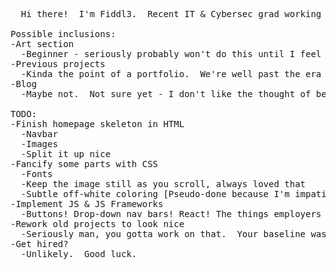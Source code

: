 <pre>
  Hi there!  I'm Fiddl3.  Recent IT & Cybersec grad working on a portfolio site to get back into the swing of things post-grad, on topics and projects I actually want to do & care about rather than things I'm required to do.

Possible inclusions:
-Art section
  -Beginner - seriously probably won't do this until I feel comfortable actually posting my work in places.  Probably pony-related.
-Previous projects
  -Kinda the point of a portfolio.  We're well past the era of "just making a portfolio website is enough to land you a position", so I'll try to keep it *fancy*
-Blog
  -Maybe not.  Not sure yet - I don't like the thought of being "that guy who posts into the void to no-one and nothing"

TODO:
-Finish homepage skeleton in HTML
  -Navbar
  -Images
  -Split it up nice
-Fancify some parts with CSS
  -Fonts
  -Keep the image still as you scroll, always loved that
  -Subtle off-white coloring [Pseudo-done because I'm impatient]
-Implement JS & JS Frameworks
  -Buttons! Drop-down nav bars! React! The things employers want, I guess.
-Rework old projects to look nice
  -Seriously man, you gotta work on that.  Your baseline was made almost a decade ago, get with the times.
-Get hired?
  -Unlikely.  Good luck.
</pre>
